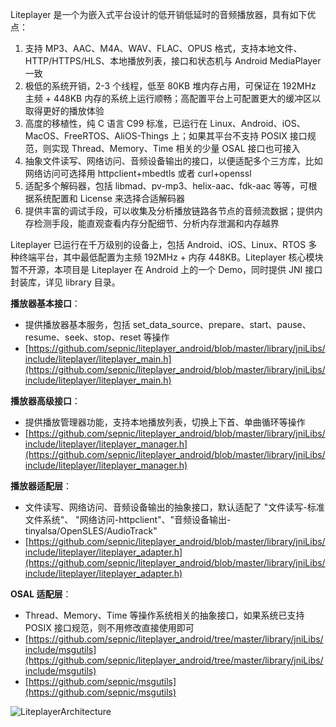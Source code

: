 Liteplayer 是一个为嵌入式平台设计的低开销低延时的音频播放器，具有如下优点：
1. 支持 MP3、AAC、M4A、WAV、FLAC、OPUS 格式，支持本地文件、HTTP/HTTPS/HLS、本地播放列表，接口和状态机与 Android MediaPlayer 一致
2. 极低的系统开销，2-3 个线程，低至 80KB 堆内存占用，可保证在 192MHz 主频 + 448KB 内存的系统上运行顺畅；高配置平台上可配置更大的缓冲区以取得更好的播放体验
3. 高度的移植性，纯 C 语言 C99 标准，已运行在 Linux、Android、iOS、MacOS、FreeRTOS、AliOS-Things 上；如果其平台不支持 POSIX 接口规范，则实现 Thread、Memory、Time 相关的少量 OSAL 接口也可接入
4. 抽象文件读写、网络访问、音频设备输出的接口，以便适配多个三方库，比如网络访问可选择用 httpclient+mbedtls 或者 curl+openssl
5. 适配多个解码器，包括 libmad、pv-mp3、helix-aac、fdk-aac 等等，可根据系统配置和 License 来选择合适解码器
6. 提供丰富的调试手段，可以收集及分析播放链路各节点的音频流数据；提供内存检测手段，能直观查看内存分配细节、分析内存泄漏和内存越界

Liteplayer 已运行在千万级别的设备上，包括 Android、iOS、Linux、RTOS 多种终端平台，其中最低配置为主频 192MHz + 内存 448KB。Liteplayer 核心模块暂不开源，本项目是 Liteplayer 在 Android 上的一个 Demo，同时提供 JNI 接口封装库，详见 library 目录。

**播放器基本接口**：
- 提供播放器基本服务，包括 set_data_source、prepare、start、pause、resume、seek、stop、reset 等操作
- [https://github.com/sepnic/liteplayer_android/blob/master/library/jniLibs/include/liteplayer/liteplayer_main.h](https://github.com/sepnic/liteplayer_android/blob/master/library/jniLibs/include/liteplayer/liteplayer_main.h)

**播放器高级接口**：
- 提供播放管理器功能，支持本地播放列表，切换上下首、单曲循环等操作
- [https://github.com/sepnic/liteplayer_android/blob/master/library/jniLibs/include/liteplayer/liteplayer_manager.h](https://github.com/sepnic/liteplayer_android/blob/master/library/jniLibs/include/liteplayer/liteplayer_manager.h)

**播放器适配层**：
- 文件读写、网络访问、音频设备输出的抽象接口，默认适配了 "文件读写-标准文件系统"、 "网络访问-httpclient"、"音频设备输出-tinyalsa/OpenSLES/AudioTrack"
- [https://github.com/sepnic/liteplayer_android/blob/master/library/jniLibs/include/liteplayer/liteplayer_adapter.h](https://github.com/sepnic/liteplayer_android/blob/master/library/jniLibs/include/liteplayer/liteplayer_adapter.h)

**OSAL 适配层**：
- Thread、Memory、Time 等操作系统相关的抽象接口，如果系统已支持 POSIX 接口规范，则不用修改直接使用即可
- [https://github.com/sepnic/liteplayer_android/tree/master/library/jniLibs/include/msgutils](https://github.com/sepnic/liteplayer_android/tree/master/library/jniLibs/include/msgutils)
- [https://github.com/sepnic/msgutils](https://github.com/sepnic/msgutils)

![LiteplayerArchitecture](https://github.com/sepnic/liteplayer_android/blob/master/Liteplayer.png)
